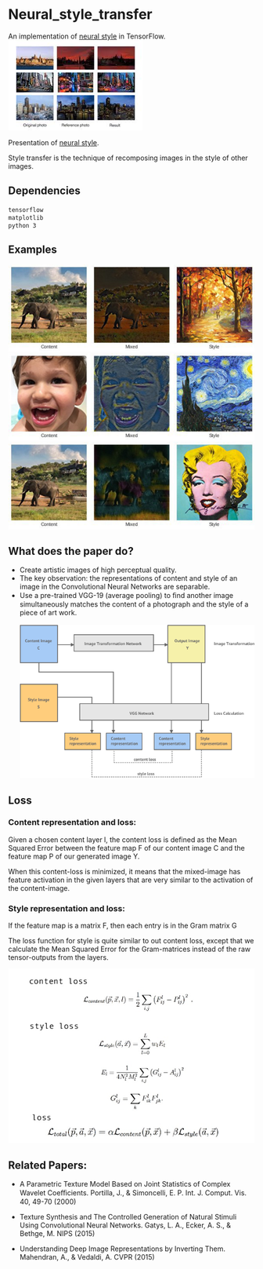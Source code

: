 # Neural_style_transfer
An implementation of [neural style][paper] in TensorFlow. </br>
  ![](./image.jpeg) </br>
  
Presentation of [neural style][ppt].

Style transfer is the technique of recomposing images in the style of other images.
## Dependencies

    tensorflow
    matplotlib
    python 3
    
## Examples
  ![](./output/output1.jpg) </br>
  ![](./output/output2.jpg) </br>
  ![](./output/output3.jpg) </br>

## What does the paper do?
* Create artistic images of high perceptual quality.
* The key observation: the representations of content and style of an image in the Convolutional Neural Networks are separable.
* Use a pre-trained VGG-19 (average pooling) to ﬁnd another image simultaneously matches the content of a photograph and the style of a piece of art work.</br> </br>
   ![](./system_architecture.png)

## Loss
### Content representation and loss:
Given a chosen content layer l, the content loss is defined as the Mean Squared Error between the feature map F of our content image C and the feature map P of our generated image Y.   </br>

When this content-loss is minimized, it means that the mixed-image has feature activation in the given layers that are very similar to the activation of the content-image.

### Style representation and loss:
If the feature map is a matrix F, then each entry is in the Gram matrix G  </br>

The loss function for style is quite similar to out content loss, except that we calculate the Mean Squared Error for the Gram-matrices instead of the raw tensor-outputs from the layers.  </br>

![](./loss.jpg)</br>
## Related Papers:
* A Parametric Texture Model Based on Joint Statistics of Complex Wavelet Coeﬃcients. Portilla, J., & Simoncelli, E. P. Int. J. Comput. Vis. 40, 49-70 (2000)

* Texture Synthesis and The Controlled Generation of Natural Stimuli Using Convolutional Neural Networks. Gatys, L. A., Ecker, A. S., & Bethge, M. NIPS (2015)

* Understanding Deep Image Representations by Inverting Them. Mahendran, A., & Vedaldi, A. CVPR (2015)









[paper]: http://arxiv.org/pdf/1508.06576v2.pdf
[ppt]: https://docs.google.com/presentation/d/1Rs_saCe34Qdvh1XzIGdLpRavNaartBZHIy3VcZCDTBs/edit?usp=sharing
